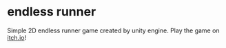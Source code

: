 # endless runner
Simple 2D endless runner game created by unity engine.
Play the game on [itch.io](https://mahsabzz.itch.io/endless-runner)!
